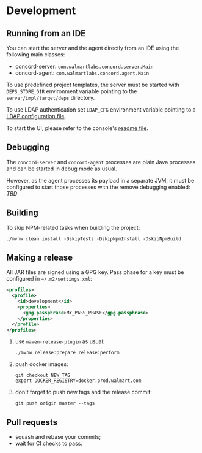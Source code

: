 # Development

## Running from an IDE

You can start the server and the agent directly from an IDE using the following main
classes:
- concord-server: `com.walmartlabs.concord.server.Main`
- concord-agent: `com.walmartlabs.concord.agent.Main`

To use predefined project templates, the server must be started with `DEPS_STORE_DIR`
environment variable pointing to the `server/impl/target/deps` directory.

To use LDAP authentication set `LDAP_CFG` environment variable pointing to a [LDAP
configuration file](./configuration.md#ldap).

To start the UI, please refer to the console's [readme file](../console/README.md).

## Debugging

The `concord-server` and `concord-agent` processes are plain Java processes and can be
started in debug mode as usual.

However, as the agent processes its payload in a separate JVM, it must be configured to
start those processes with the remove debugging enabled: *TBD*

## Building

To skip NPM-related tasks when building the project:
```
./mvnw clean install -DskipTests -DskipNpmInstall -DskipNpmBuild
```

## Making a release

All JAR files are signed using a GPG key. Pass phase for a key must be configured in
`~/.m2/settings.xml`:
```xml
<profiles>
  <profile>
    <id>development</id>
    <properties>
      <gpg.passphrase>MY_PASS_PHASE</gpg.passphrase>
    </properties>
  </profile>
</profiles>
```

1. use `maven-release-plugin` as usual:
   ```
   ./mvnw release:prepare release:perform
   ```
2. push docker images:
   ```
   git checkout NEW_TAG
   export DOCKER_REGISTRY=docker.prod.walmart.com
   ```
3. don't forget to push new tags and the release commit:
   ```
   git push origin master --tags
   ```

## Pull requests

- squash and rebase your commits;
- wait for CI checks to pass.